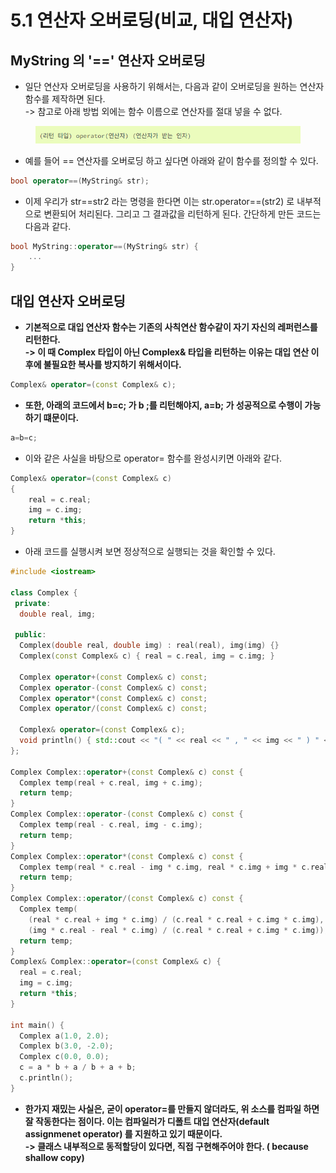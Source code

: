 # 5.1 연산자 오버로딩(비교, 대입 연산자)

## MyString 의 '==' 연산자 오버로딩

* 일단 연산자 오버로딩을 사용하기 위해서는, 다음과 같이 오버로딩을 원하는 연산자 함수를 제작하면 된다. \
  \-> 참고로 아래 방법 외에는 함수 이름으로 연산자를 절대 넣을 수 없다.&#x20;

<figure><img src="../../../.gitbook/assets/image (8) (2) (1).png" alt=""><figcaption></figcaption></figure>

* 예를 들어 == 연산자를 오버로딩 하고 싶다면 아래와 같이 함수를 정의할 수 있다.&#x20;

```cpp
bool operator==(MyString& str);
```

* 이제 우리가 str==str2 라는 명령을 한다면 이는 str.operator==(str2) 로 내부적으로 변환되어 처리된다. 그리고 그 결과값을 리턴하게 된다. 간단하게 만든 코드는 다음과 같다.&#x20;

```cpp
bool MyString::operator==(MyString& str) {
    ...
}
```

## 대입 연산자 오버로딩

* **기본적으로 대입 연산자 함수는 기존의 사칙연산 함수같이 자기 자신의 레퍼런스를 리턴한다.** \
  **-> 이 때 Complex 타입이 아닌 Complex& 타입을 리턴하는 이유는 대입 연산 이후에 불필요한 복사를 방지하기 위해서이다.**&#x20;

```cpp
Complex& operator=(const Complex& c);
```

* **또한, 아래의 코드에서 b=c; 가 b ;를 리턴해야지, a=b; 가 성공적으로 수행이 가능하기 떄문이다.**&#x20;

```cpp
a=b=c;
```

* 이와 같은 사실을 바탕으로 operator= 함수를 완성시키면 아래와 같다.&#x20;

```cpp
Complex& operator=(const Complex& c)
{
    real = c.real;
    img = c.img;
    return *this;
}
```

* 아래 코드를 실행시켜 보면 정상적으로 실행되는 것을 확인할 수 있다.&#x20;

```cpp
#include <iostream>

class Complex {
 private:
  double real, img;

 public:
  Complex(double real, double img) : real(real), img(img) {}
  Complex(const Complex& c) { real = c.real, img = c.img; }

  Complex operator+(const Complex& c) const;
  Complex operator-(const Complex& c) const;
  Complex operator*(const Complex& c) const;
  Complex operator/(const Complex& c) const;

  Complex& operator=(const Complex& c);
  void println() { std::cout << "( " << real << " , " << img << " ) " << std::endl; }
};

Complex Complex::operator+(const Complex& c) const {
  Complex temp(real + c.real, img + c.img);
  return temp;
}
Complex Complex::operator-(const Complex& c) const {
  Complex temp(real - c.real, img - c.img);
  return temp;
}
Complex Complex::operator*(const Complex& c) const {
  Complex temp(real * c.real - img * c.img, real * c.img + img * c.real);
  return temp;
}
Complex Complex::operator/(const Complex& c) const {
  Complex temp(
    (real * c.real + img * c.img) / (c.real * c.real + c.img * c.img),
    (img * c.real - real * c.img) / (c.real * c.real + c.img * c.img));
  return temp;
}
Complex& Complex::operator=(const Complex& c) {
  real = c.real;
  img = c.img;
  return *this;
}

int main() {
  Complex a(1.0, 2.0);
  Complex b(3.0, -2.0);
  Complex c(0.0, 0.0);
  c = a * b + a / b + a + b;
  c.println();
}
```

* **한가지 재밌는 사실은, 굳이 operator=를 만들지 않더라도, 위 소스를 컴파일 하면 잘 작동한다는 점이다. 이는 컴파일러가 디폴트 대입 연산자(default assignmenet operator) 를 지원하고 있기 때문이다.** \
  **-> 클래스 내부적으로 동적할당이 있다면, 직접 구현해주어야 한다. ( because shallow copy)**
